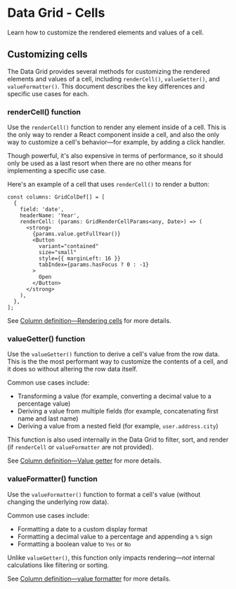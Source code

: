 # Data Grid - Cells

<p class="description">Learn how to customize the rendered elements and values of a cell.</p>

## Customizing cells

The Data Grid provides several methods for customizing the rendered elements and values of a cell, including `renderCell()`, `valueGetter()`, and `valueFormatter()`.
This document describes the key differences and specific use cases for each.

### renderCell() function

Use the `renderCell()` function to render any element inside of a cell.
This is the only way to render a React component inside a cell, and also the only way to customize a cell's behavior—for example, by adding a click handler.

Though powerful, it's also expensive in terms of performance, so it should only be used as a last resort when there are no other means for implementing a specific use case.

Here's an example of a cell that uses `renderCell()` to render a button:

```tsx
const columns: GridColDef[] = [
  {
    field: 'date',
    headerName: 'Year',
    renderCell: (params: GridRenderCellParams<any, Date>) => (
      <strong>
        {params.value.getFullYear()}
        <Button
          variant="contained"
          size="small"
          style={{ marginLeft: 16 }}
          tabIndex={params.hasFocus ? 0 : -1}
        >
          Open
        </Button>
      </strong>
    ),
  },
];
```

See [Column definition—Rendering cells](/x/react-data-grid/column-definition/#rendering-cells) for more details.

### valueGetter() function

Use the `valueGetter()` function to derive a cell's value from the row data.
This is the the most performant way to customize the contents of a cell, and it does so without altering the row data itself.

Common use cases include:

- Transforming a value (for example, converting a decimal value to a percentage value)
- Deriving a value from multiple fields (for example, concatenating first name and last name)
- Deriving a value from a nested field (for example, `user.address.city`)

This function is also used internally in the Data Grid to filter, sort, and render (if `renderCell` or `valueFormatter` are not provided).

See [Column definition—Value getter](/x/react-data-grid/column-definition/#value-getter) for more details.

### valueFormatter() function

Use the `valueFormatter()` function to format a cell's value (without changing the underlying row data).

Common use cases include:

- Formatting a date to a custom display format
- Formatting a decimal value to a percentage and appending a `%` sign
- Formatting a boolean value to `Yes` or `No`

Unlike `valueGetter()`, this function only impacts rendering—_not_ internal calculations like filtering or sorting.

See [Column definition—value formatter](/x/react-data-grid/column-definition/#value-formatter) for more details.
